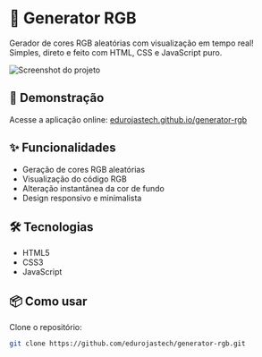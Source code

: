 # 🎨 Generator RGB

Gerador de cores RGB aleatórias com visualização em tempo real!  
Simples, direto e feito com HTML, CSS e JavaScript puro.

![Screenshot do projeto](https://raw.githubusercontent.com/edurojastech/generator-rgb/main/assets/screenshot.png) <!-- ajuste se necessário -->

## 🚀 Demonstração

Acesse a aplicação online: [edurojastech.github.io/generator-rgb](https://edurojastech.github.io/generator-rgb)

## ✨ Funcionalidades

- Geração de cores RGB aleatórias
- Visualização do código RGB
- Alteração instantânea da cor de fundo
- Design responsivo e minimalista

## 🛠️ Tecnologias

- HTML5
- CSS3
- JavaScript

## 📦 Como usar

Clone o repositório:

```bash
git clone https://github.com/edurojastech/generator-rgb.git
